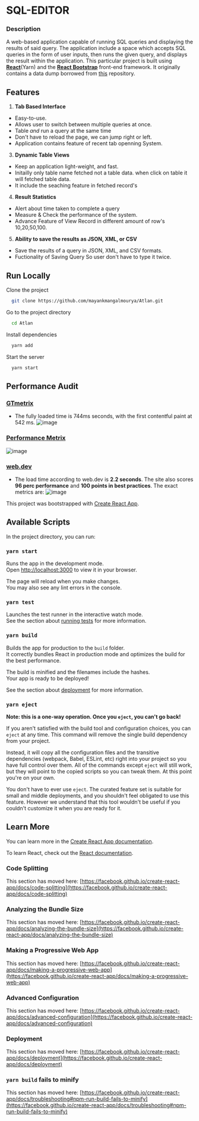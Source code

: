 # SQL-EDITOR

### Description
A web-based application capable of running SQL queries and displaying the results of said query. The application include a space which accepts SQL queries in the form of user inputs, then runs the given query, and displays the result within the application.  This particular project is built using **[React](https://reactjs.org/)**(Yarn) and the **[React Bootstrap](https://react-bootstrap.github.io/)** front-end framework. It originally contains a data dump borrowed from [this](https://github.com/graphql-compose/graphql-compose-examples/tree/master/examples/northwind/data/csv) repository.

## Features

1. **Tab Based Interface**
- Easy-to-use.
- Allows user to switch between multiple queries at once.
- Table _and_ run a query at the same time
- Don't have to reload the page, we can jump right or left.
- Application contains feature of recent tab openning System.
3. **Dynamic Table Views**
- Keep an application light-weight, and fast.
- Initailly only table name fetched not a table data. when click on table it will fetched table data.
- It include the seaching feature in fetched record's
4. **Result Statistics**
- Alert about time taken to complete a query
- Measure & Check the performance of the system.
- Advance Feature of View Record in different amount of row's 10,20,50,100.
5. **Ability to save the results as JSON, XML, or CSV**
- Save the results of a query in JSON, XML, and CSV formats.
- Fuctionality of Saving Query So user don't have to type it twice.


## Run Locally

Clone the project

```bash
  git clone https://github.com/mayankmangalmourya/Atlan.git 
```

Go to the project directory

```bash
  cd Atlan
```

Install dependencies

```bash
  yarn add
```

Start the server

```bash
  yarn start
```

## Performance Audit

### **[GTmetrix](https://gtmetrix.com/)**
- The fully loaded time is 744ms seconds, with the first contentful paint at 542 ms.
![image](https://github.com/mayankmangalmourya/Atlan/assets/87426167/36e15756-26f4-45bb-9633-d9380b5798b1)

### **[Performance Metrix](https://gtmetrix.com/)**
![image](https://github.com/mayankmangalmourya/Atlan/assets/87426167/2ed2d2fc-1f5f-4388-96a5-0e6100ede26f)


### **[web.dev](https://web.dev/measure)**
- The load time according to web.dev is **2.2 seconds**. The site also scores **96 perc performance** and **100 points in best practices**. The exact metrics are:
![image](https://github.com/mayankmangalmourya/Atlan/assets/87426167/62481d43-aacf-466c-83ba-a8b62633a2fb)


This project was bootstrapped with [Create React App](https://github.com/facebook/create-react-app).

## Available Scripts

In the project directory, you can run:

### `yarn start`

Runs the app in the development mode.\
Open [http://localhost:3000](http://localhost:3000) to view it in your browser.

The page will reload when you make changes.\
You may also see any lint errors in the console.

### `yarn test`

Launches the test runner in the interactive watch mode.\
See the section about [running tests](https://facebook.github.io/create-react-app/docs/running-tests) for more information.

### `yarn build`

Builds the app for production to the `build` folder.\
It correctly bundles React in production mode and optimizes the build for the best performance.

The build is minified and the filenames include the hashes.\
Your app is ready to be deployed!

See the section about [deployment](https://facebook.github.io/create-react-app/docs/deployment) for more information.

### `yarn eject`

**Note: this is a one-way operation. Once you `eject`, you can't go back!**

If you aren't satisfied with the build tool and configuration choices, you can `eject` at any time. This command will remove the single build dependency from your project.

Instead, it will copy all the configuration files and the transitive dependencies (webpack, Babel, ESLint, etc) right into your project so you have full control over them. All of the commands except `eject` will still work, but they will point to the copied scripts so you can tweak them. At this point you're on your own.

You don't have to ever use `eject`. The curated feature set is suitable for small and middle deployments, and you shouldn't feel obligated to use this feature. However we understand that this tool wouldn't be useful if you couldn't customize it when you are ready for it.

## Learn More

You can learn more in the [Create React App documentation](https://facebook.github.io/create-react-app/docs/getting-started).

To learn React, check out the [React documentation](https://reactjs.org/).

### Code Splitting

This section has moved here: [https://facebook.github.io/create-react-app/docs/code-splitting](https://facebook.github.io/create-react-app/docs/code-splitting)

### Analyzing the Bundle Size

This section has moved here: [https://facebook.github.io/create-react-app/docs/analyzing-the-bundle-size](https://facebook.github.io/create-react-app/docs/analyzing-the-bundle-size)

### Making a Progressive Web App

This section has moved here: [https://facebook.github.io/create-react-app/docs/making-a-progressive-web-app](https://facebook.github.io/create-react-app/docs/making-a-progressive-web-app)

### Advanced Configuration

This section has moved here: [https://facebook.github.io/create-react-app/docs/advanced-configuration](https://facebook.github.io/create-react-app/docs/advanced-configuration)

### Deployment

This section has moved here: [https://facebook.github.io/create-react-app/docs/deployment](https://facebook.github.io/create-react-app/docs/deployment)

### `yarn build` fails to minify

This section has moved here: [https://facebook.github.io/create-react-app/docs/troubleshooting#npm-run-build-fails-to-minify](https://facebook.github.io/create-react-app/docs/troubleshooting#npm-run-build-fails-to-minify)

